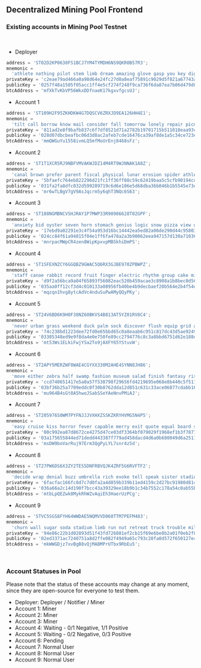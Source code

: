 ## Decentralized Mining Pool Frontend

### **Existing accounts in Mining Pool Testnet**

<br>

- Deployer

```js
address = 'ST02D2KP0630FS1BCJ7YM4TYMDH6NS9QKR0B57R3';
mnemonic =
  'athlete nothing pilot stem limb dream amazing glove gasp you key digital process glad thought border type donate slow index unlock say tribe oak';
privateKey = 'c2eae79ad466a0a98d64e24fc27d0a8eaf75891c9029d5f821a67743affa874201';
publicKey = '0257f48a1505f05acc1ff4e5cf274f248f9ca736f6da87ea7b06d479d80218db86';
btcAddress = 'mfXkTvKbVP56WkxDDfnaeK17kgxvfgcsUJ';
```

- Account 1

```js
address = 'ST109H2F95ZKHDKW4G7DQSCV6ZRXJD9EA126HH4E1';
mnemonic =
  'tilt call borrow know mail consider fall tomorrow lonely repair picnic cotton barrel negative almost school able giggle step tooth also kite hint snack';
privateKey = '811ad2e8f9bafb837c6f7df8521d71a2782b19701715b511018eaa93c3ed84da01';
publicKey = '028d07dbcbeafbc06d3d8ac2afeb7cde16476ca39af8de1a5c34ce723ecc6237ec';
btcAddress = 'mmQWGuYu1558ivmLQ5mfMoUrEnj8468sFz';
```

- Account 2

```js
address = 'ST1T1XCR5RJ9NBFVMVAKWJDZ14M4RT9WJNNAK1A8Z';
mnemonic =
  'canal brown prefer parent fiscal physical lunar erosion spider athlete chat text weird ecology ski pear crazy pride equip uniform misery pizza unveil milk';
privateKey = '5bfaefc764eb822296d21fc1ff36ff88c59c62419baa5c5cfb90194cd84af8e801';
publicKey = '031fa2fa8dfc032d599209719c6d6e106e5d68dba36b046b1b5545e73eca7471bd';
btcAddress = 'mr6wTLBgV7gV9AsJqcrm5y6qhT3NQc6S63';
```

- Account 3

```js
address = 'ST188NGMBNCVSHJRAY1P7MWP33R90986628T02GPF';
mnemonic =
  'anxiety bid oyster seven horn stomach genius logic snow pizza view degree toe close fortune reform heavy gym notable spin bicycle drop ignore soccer';
privateKey = '17ebd9a02291e3c4f54a953d16bc14442ea5ed82a06de290d44c9580394e5d4a01';
publicKey = '024cc84f61a94815f04e1ff6fa478a2a3b90062eea947157d130a71036b6c9f0f2';
btcAddress = 'mnrpacMWpCR4zen8WipKpxvpMBSkhiDmPS';
```

- Account 4

```js
address = 'ST1SFEXNZCY6GGQBZ9GWAC5Q6RX3GJBE970ZPBWPZ';
mnemonic =
  'staff canoe rabbit record fruit finger electric rhythm group cake mixture peanut van girl wolf tornado thought purchase roast various scorpion virtual banana shed';
privateKey = 'd9f2a56bca9a04f65893f56082eac520b459acae3c8908a1b8bec0d560d25c3b01';
publicKey = '035aa0ff12cf3d4c010133a08956fb40be4b9decbaef20b564e2b4f54d0a272003';
btcAddress = 'mqzqn1hvg8ytcAdVc4nduSuPwAMyQQyPKy';
```

- Account 5

```js
address = 'ST24V6BD6K9H0F38NZ60BKVS4B813AT5YZ01RV8C4';
mnemonic =
  'never urban grass weekend duck palm sock discover flush equip grid alien mechanic suffer affair monkey timber luggage wrong energy soap swap jeans clog';
privateKey = '74c238bd1223dee72fd0e65bbd65c0a8eaab6c951c817dc43d5ae924920453b101';
publicKey = '03305348ed9e9f8da4e0e750fe89cc2794776c8c3a8bbd6751d62e188dd1963c6a';
btcAddress = 'mt53Ws1ELkiFwjYSa2To9jAXFY65YStuvW';
```

- Account 6

```js
address = 'ST2APY5MERZWF8WAE4CGYXX330M2AHE4SYNN8JH86';
mnemonic =
  'move either zebra half swamp fashion museum salad finish fantasy risk antique melt despair crumble uncover stomach ahead fiction judge umbrella pill child tail';
privateKey = 'ccd740651417e5a0a57f538798f29656fd4219695e068e8b440c5f51137cf59301';
publicKey = '03bf36b25a7709eddc0f30b8762dda12d851c631c33ace06877cdabb1649961c6d';
btcAddress = 'mu964B4sGt8A5hwoJSabSSeYAeNnvPMiAJ';
```

- Account 7

```js
address = 'ST205976S0WM7PYFNJJJVXHXZSSKZKRYHVMG5N4P5';
mnemonic =
  'easy cruise kiss horror fever capable merry exit quote equal board swap rapid document click boil stamp conduct prepare garbage skate volume hub key';
privateKey = '00c992ea87d8672ce4275d47ce03df3364bf079029f1968ef1b3f7877bcae28401';
publicKey = '03a175655844ed71dedd443387f779ad458dacd4d6a0b680049d6a251140750843';
btcAddress = 'msDW9boVarRuj97Erm3QgPyLYL7snr4z5d';
```

- Account 8

```js
address = 'ST27PW6DS6X3ZY2TES5DNFRBVQJK4ZRF5G6RVFTF2';
mnemonic =
  'decide wrap denial buzz umbrella rich evoke tell speak sister stadium fault sibling brown attitude write rib sudden beauty mosquito despair inform risk region';
privateKey = '6facfac166fc8d7c7d0fa2a4d859b339b11ed4159c2d27bc91980d814cf165ec01';
publicKey = '036a66a2c14d190f7bcc43a39329ee18b9b1c34b7552c178a54c0ab55bdeedeb69';
btcAddress = 'mtbLpQEZwk8MykRhWZvAqiEh3HaerUzPCg';
```

- Account 9

```js
address = 'STVC5SGS8FYH64WWDAE5NQMVVD060TTM7PEFM483';
mnemonic =
  'churn wall sugar soda stadium limb run nut retreat truck trouble million era option kind garden blouse suit metal shadow ramp mercy put grain';
privateKey = '94e86c22b1d02893d51f43fd726881ef2cb15f69e6be8b2a01f0eb2f0b6bb44901';
publicKey = '02ed3371ac7240751a8d2ffe082f4949a65c793c20fa0d572f650127e466f71578';
btcAddress = 'mkWWGDjz7xvBgB8vQjMABMPrUTbx9RbEu5';
```

<br>

### **Account Statuses in Pool**

Please note that the status of these accounts may change at any moment, since they are open-source for everyone to test them.

- Deployer: Deployer / Notifier / Miner
- Account 1: Miner
- Account 2: Miner
- Account 3: Miner
- Account 4: Waiting - 0/1 Negative, 1/1 Positive
- Account 5: Waiting - 0/2 Negative, 0/3 Positive
- Account 6: Pending
- Account 7: Normal User
- Account 8: Normal User
- Account 9: Normal User
